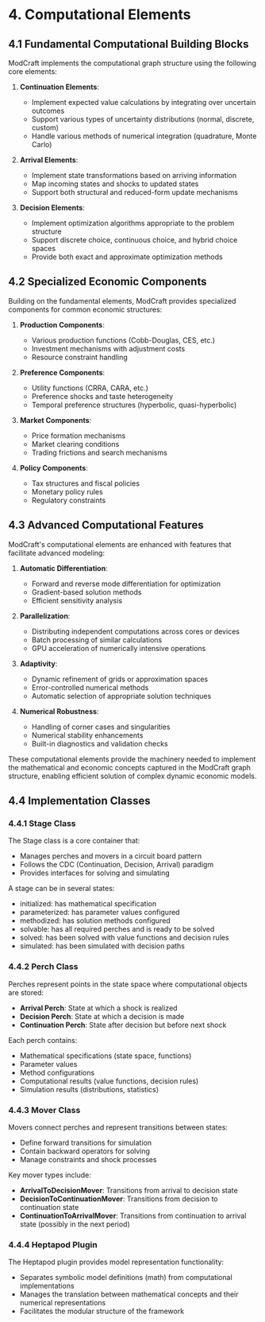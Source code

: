 # 4. Computational Elements

## 4.1 Fundamental Computational Building Blocks

ModCraft implements the computational graph structure using the following core elements:

1. **Continuation Elements**:
   - Implement expected value calculations by integrating over uncertain outcomes
   - Support various types of uncertainty distributions (normal, discrete, custom)
   - Handle various methods of numerical integration (quadrature, Monte Carlo)

2. **Arrival Elements**:
   - Implement state transformations based on arriving information
   - Map incoming states and shocks to updated states
   - Support both structural and reduced-form update mechanisms

3. **Decision Elements**:
   - Implement optimization algorithms appropriate to the problem structure
   - Support discrete choice, continuous choice, and hybrid choice spaces
   - Provide both exact and approximate optimization methods

## 4.2 Specialized Economic Components

Building on the fundamental elements, ModCraft provides specialized components for common economic structures:

1. **Production Components**:
   - Various production functions (Cobb-Douglas, CES, etc.)
   - Investment mechanisms with adjustment costs
   - Resource constraint handling

2. **Preference Components**:
   - Utility functions (CRRA, CARA, etc.)
   - Preference shocks and taste heterogeneity
   - Temporal preference structures (hyperbolic, quasi-hyperbolic)

3. **Market Components**:
   - Price formation mechanisms
   - Market clearing conditions
   - Trading frictions and search mechanisms

4. **Policy Components**:
   - Tax structures and fiscal policies
   - Monetary policy rules
   - Regulatory constraints

## 4.3 Advanced Computational Features

ModCraft's computational elements are enhanced with features that facilitate advanced modeling:

1. **Automatic Differentiation**:
   - Forward and reverse mode differentiation for optimization
   - Gradient-based solution methods
   - Efficient sensitivity analysis

2. **Parallelization**:
   - Distributing independent computations across cores or devices
   - Batch processing of similar calculations
   - GPU acceleration of numerically intensive operations

3. **Adaptivity**:
   - Dynamic refinement of grids or approximation spaces
   - Error-controlled numerical methods
   - Automatic selection of appropriate solution techniques

4. **Numerical Robustness**:
   - Handling of corner cases and singularities
   - Numerical stability enhancements
   - Built-in diagnostics and validation checks

These computational elements provide the machinery needed to implement the mathematical and economic concepts captured in the ModCraft graph structure, enabling efficient solution of complex dynamic economic models.

## 4.4 Implementation Classes

### 4.4.1 Stage Class

The Stage class is a core container that:
- Manages perches and movers in a circuit board pattern
- Follows the CDC (Continuation, Decision, Arrival) paradigm
- Provides interfaces for solving and simulating

A stage can be in several states:
- initialized: has mathematical specification
- parameterized: has parameter values configured
- methodized: has solution methods configured
- solvable: has all required perches and is ready to be solved
- solved: has been solved with value functions and decision rules
- simulated: has been simulated with decision paths

### 4.4.2 Perch Class

Perches represent points in the state space where computational objects are stored:
- **Arrival Perch**: State at which a shock is realized
- **Decision Perch**: State at which a decision is made
- **Continuation Perch**: State after decision but before next shock

Each perch contains:
- Mathematical specifications (state space, functions)
- Parameter values
- Method configurations
- Computational results (value functions, decision rules)
- Simulation results (distributions, statistics)

### 4.4.3 Mover Class

Movers connect perches and represent transitions between states:
- Define forward transitions for simulation
- Contain backward operators for solving
- Manage constraints and shock processes

Key mover types include:
- **ArrivalToDecisionMover**: Transitions from arrival to decision state
- **DecisionToContinuationMover**: Transitions from decision to continuation state
- **ContinuationToArrivalMover**: Transitions from continuation to arrival state (possibly in the next period)

### 4.4.4 Heptapod Plugin

The Heptapod plugin provides model representation functionality:
- Separates symbolic model definitions (math) from computational implementations
- Manages the translation between mathematical concepts and their numerical representations
- Facilitates the modular structure of the framework 